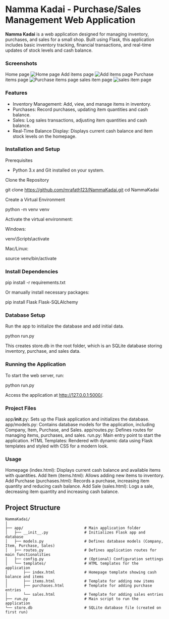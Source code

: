 # Namma Kadai - Purchase/Sales Management Web Application

**Namma Kadai** is a web application designed for managing inventory, purchases, and sales for a small shop. Built using Flask, this application includes basic inventory tracking, financial transactions, and real-time updates of stock levels and cash balance.

### Screenshots
Home page
![Home page](https://github.com/user-attachments/assets/855e74d9-e3da-48fb-900f-77b6ebc4a349)
Add items page
![Add items page](https://github.com/user-attachments/assets/5ad6af81-85db-4e70-97a4-0d380fb8287b)
Purchase items page
![Purchase items page](https://github.com/user-attachments/assets/7a7c134c-7990-44ae-9c3c-933643c9dc05)
sales item page
![sales item page](https://github.com/user-attachments/assets/edf3907d-055b-4782-94d6-8edcb54498c7)

### Features

- Inventory Management: Add, view, and manage items in inventory.
- Purchases: Record purchases, updating item quantities and cash balance.
- Sales: Log sales transactions, adjusting item quantities and cash balance.
- Real-Time Balance Display: Displays current cash balance and item stock levels on the homepage.



### Installation and Setup

Prerequisites
- Python 3.x and Git installed on your system.

Clone the Repository

git clone https://github.com/mrafath123/NammaKadai.git
cd NammaKadai

Create a Virtual Environment

python -m venv venv

Activate the virtual environment:

Windows:

venv\Scripts\activate

Mac/Linux:

source venv/bin/activate

### Install Dependencies

pip install -r requirements.txt

Or manually install necessary packages:

pip install Flask Flask-SQLAlchemy

### Database Setup
Run the app to initialize the database and add initial data.

python run.py

This creates store.db in the root folder, which is an SQLite database storing inventory, purchase, and sales data.

### Running the Application
To start the web server,
run:

python run.py

Access the application at http://127.0.0.1:5000/.

### Project Files
app/__init__.py: Sets up the Flask application and initializes the database.
app/models.py: Contains database models for the application, including Company, Item, Purchase, and Sales.
app/routes.py: Defines routes for managing items, purchases, and sales.
run.py: Main entry point to start the application.
HTML Templates: Rendered with dynamic data using Flask templates and styled with CSS for a modern look.

### Usage
Homepage (index.html): Displays current cash balance and available items with quantities.
Add Item (items.html): Allows adding new items to inventory.
Add Purchase (purchases.html): Records a purchase, increasing item quantity and reducing cash balance.
Add Sale (sales.html): Logs a sale, decreasing item quantity and increasing cash balance.

## Project Structure

```plaintext
NammaKadai/
│
├── app/                           # Main application folder
│   ├── __init__.py                # Initializes Flask app and database
│   ├── models.py                  # Defines database models (Company, Item, Purchase, Sales)
│   ├── routes.py                  # Defines application routes for main functionalities
│   ├── config.py                  # (Optional) Configuration settings
│   └── templates/                 # HTML templates for the application
│       ├── index.html             # Homepage template showing cash balance and items
│       ├── items.html             # Template for adding new items
│       ├── purchases.html         # Template for adding purchase entries
│       └── sales.html             # Template for adding sales entries
├── run.py                         # Main script to run the application
└── store.db                       # SQLite database file (created on first run)





